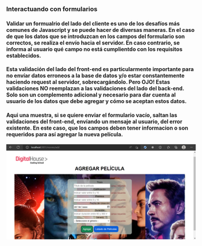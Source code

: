 ### Interactuando con formularios
#### Validar un formualrio del lado del cliente es uno de los desafíos más comunes de Javascript y se puede hacer de diversas maneras. En el caso de que los datos que se introduzcan en los campos del formulario son correctos, se realiza el envío hacia el servidor. En caso contrario, se informa al usuario qué campo no está cumplientdo con los requisitos establecidos. 
#### Esta validación del lado del front-end es particularmente importante para no envíar datos erroneos a la base de datos y/o estar constantemente haciendo request al servidor, sobrecargándolo. Pero OJO! Estas validaciones NO reemplazan a las validaciones del lado del back-end. Solo son un complemento adicional y necesario para dar cuenta al usuario de los datos que debe agregar y cómo se aceptan estos datos.
#### Aqui una muestra, si se quiere enviar el formulario vacío, saltan las validaciones del front-end, envíando un mensaje al usuario, del error existente. En este caso, que los campos deben tener informacion o son requeridos para así agregar la nueva película. 
![image](public/img/formdom.png)